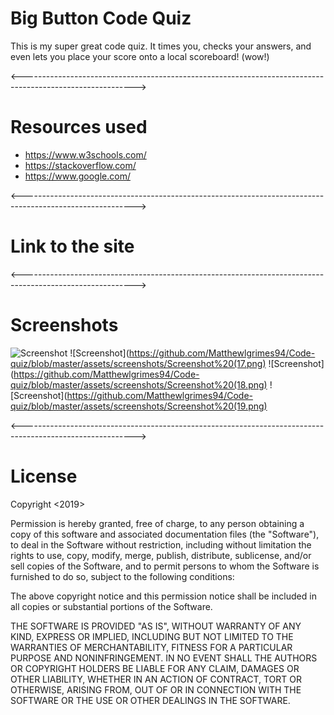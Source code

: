 # Big Button Code Quiz

This is my super great code quiz. It times you, checks your answers, and even lets you place your score onto a local scoreboard! (wow!)

<---------------------------------------------------------------------------------------------------------->

# Resources used

* https://www.w3schools.com/
* https://stackoverflow.com/
* https://www.google.com/

<---------------------------------------------------------------------------------------------------------->
# Link to the site

<---------------------------------------------------------------------------------------------------------->

# Screenshots
![Screenshot](https://github.com/Matthewlgrimes94/Code-quiz/blob/master/assets/screenshots/Screenshot%20(16).png)
![Screenshot](https://github.com/Matthewlgrimes94/Code-quiz/blob/master/assets/screenshots/Screenshot%20(17.png)
![Screenshot](https://github.com/Matthewlgrimes94/Code-quiz/blob/master/assets/screenshots/Screenshot%20(18.png)
![Screenshot](https://github.com/Matthewlgrimes94/Code-quiz/blob/master/assets/screenshots/Screenshot%20(19.png)

<---------------------------------------------------------------------------------------------------------->

# License

Copyright <2019> <Matthew Grimes>

Permission is hereby granted, free of charge, to any person obtaining a copy of this software and associated documentation files (the "Software"), to deal in the Software without restriction, including without limitation the rights to use, copy, modify, merge, publish, distribute, sublicense, and/or sell copies of the Software, and to permit persons to whom the Software is furnished to do so, subject to the following conditions:

The above copyright notice and this permission notice shall be included in all copies or substantial portions of the Software.

THE SOFTWARE IS PROVIDED "AS IS", WITHOUT WARRANTY OF ANY KIND, EXPRESS OR IMPLIED, INCLUDING BUT NOT LIMITED TO THE WARRANTIES OF MERCHANTABILITY, FITNESS FOR A PARTICULAR PURPOSE AND NONINFRINGEMENT. IN NO EVENT SHALL THE AUTHORS OR COPYRIGHT HOLDERS BE LIABLE FOR ANY CLAIM, DAMAGES OR OTHER LIABILITY, WHETHER IN AN ACTION OF CONTRACT, TORT OR OTHERWISE, ARISING FROM, OUT OF OR IN CONNECTION WITH THE SOFTWARE OR THE USE OR OTHER DEALINGS IN THE SOFTWARE.

